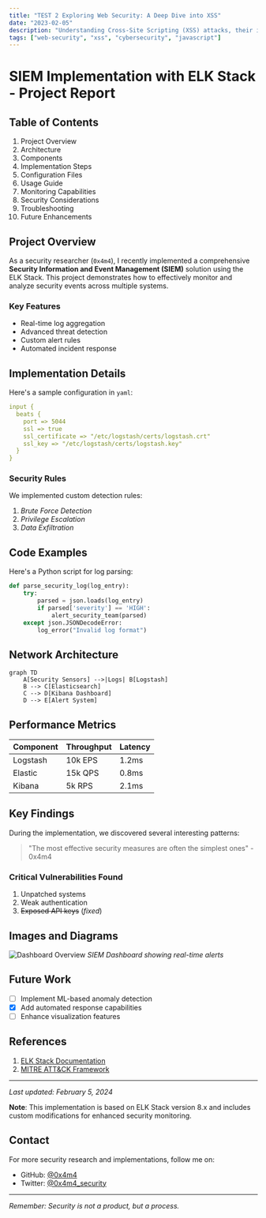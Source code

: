 ```yaml
---
title: "TEST 2 Exploring Web Security: A Deep Dive into XSS"
date: "2023-02-05"
description: "Understanding Cross-Site Scripting (XSS) attacks, their impact, and prevention methods in modern web applications."
tags: ["web-security", "xss", "cybersecurity", "javascript"]
---
```


# SIEM Implementation with ELK Stack - Project Report

## Table of Contents

1. Project Overview
2. Architecture
3. Components
4. Implementation Steps
5. Configuration Files
6. Usage Guide
7. Monitoring Capabilities
8. Security Considerations
9. Troubleshooting
10. Future Enhancements

## Project Overview

As a security researcher (`0x4m4`), I recently implemented a comprehensive **Security Information and Event Management (SIEM)** solution using the ELK Stack. This project demonstrates how to effectively monitor and analyze security events across multiple systems.

### Key Features

- Real-time log aggregation
- Advanced threat detection
- Custom alert rules
- Automated incident response

## Implementation Details

Here's a sample configuration in `yaml`:

```yaml
input {
  beats {
    port => 5044
    ssl => true
    ssl_certificate => "/etc/logstash/certs/logstash.crt"
    ssl_key => "/etc/logstash/certs/logstash.key"
  }
}
```

### Security Rules

We implemented custom detection rules:

1. *Brute Force Detection*
2. *Privilege Escalation*
3. *Data Exfiltration*

## Code Examples

Here's a Python script for log parsing:

```python
def parse_security_log(log_entry):
    try:
        parsed = json.loads(log_entry)
        if parsed['severity'] == 'HIGH':
            alert_security_team(parsed)
    except json.JSONDecodeError:
        log_error("Invalid log format")
```

## Network Architecture

```mermaid
graph TD
    A[Security Sensors] -->|Logs| B[Logstash]
    B --> C[Elasticsearch]
    C --> D[Kibana Dashboard]
    D --> E[Alert System]
```

## Performance Metrics

| Component | Throughput | Latency |
|-----------|------------|---------|
| Logstash  | 10k EPS    | 1.2ms   |
| Elastic   | 15k QPS    | 0.8ms   |
| Kibana    | 5k RPS     | 2.1ms   |

## Key Findings

During the implementation, we discovered several interesting patterns:

> "The most effective security measures are often the simplest ones" - 0x4m4

### Critical Vulnerabilities Found

1. Unpatched systems
2. Weak authentication
3. ~~Exposed API keys~~ (*fixed*)

## Images and Diagrams

![Dashboard Overview](/images/dashboard.png)
*SIEM Dashboard showing real-time alerts*

## Future Work

- [ ] Implement ML-based anomaly detection
- [x] Add automated response capabilities
- [ ] Enhance visualization features

## References

1. [ELK Stack Documentation](https://www.elastic.co/guide/index.html)
2. [MITRE ATT&CK Framework](https://attack.mitre.org/)

---

*Last updated: February 5, 2024*

**Note**: This implementation is based on ELK Stack version 8.x and includes custom modifications for enhanced security monitoring.

## Contact

For more security research and implementations, follow me on:
- GitHub: [@0x4m4](https://github.com/0x4m4)
- Twitter: [@0x4m4_security](https://twitter.com/0x4m4_security)

---

*Remember: Security is not a product, but a process.* 